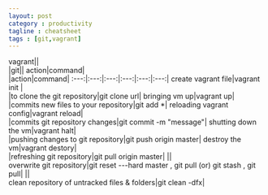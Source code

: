 ```yaml
---
layout: post
category : productivity
tagline : cheatsheet
tags : [git,vagrant]
---
```



vagrant||<br/>|git||
action|command|<br/>|action|command|
:---:|:---:|:---:|:---:|:---:|:---:|
create vagrant file|vagrant init <boxname>|<br/>|to clone the git repository|git clone url|
bringing vm up|vagrant up|<br/>|commits new files to your repository|git add *|
reloading vagrant config|vagrant reload|<br/>|commits git repository changes|git commit -m "message"|
shutting down the vm|vagrant halt|<br/>|pushing changes to git repository|git push origin master|
destroy the vm|vagrant destory|<br/>|refreshing git repository|git pull origin master|
||<br/>overwrite git repository|git reset ---hard master , git pull (or) git stash , git pull|
||<br/>clean repository of untracked files & folders|git clean -dfx|
